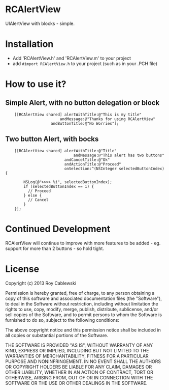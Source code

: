 # RCAlertView

UIAlertView with blocks - simple.

# Installation

 - Add 'RCAlertView.h' and 'RCAlertView.m' to your project
 - add `#import RCAlertView.h` to your project (such as in your .PCH file)

# How to use it?

## Simple Alert, with no button delegation or block

        [[RCAlertView shared] alertWithTitle:@"This is my title" 
                            andMessage:@"Thanks for using RCAlertView" 
                        andButtonTitle:@"No Worries"];

## Two button Alert, with bocks

        [[RCAlertView shared] alertWithTitle:@"Title" 
                                  andMessage:@"This alert has two buttons" 
                              andCancelTitle:@"Ok" 
                              andActionTitle:@"Proceed" 
                              onSelection:^(NSInteger selectedButtonIndex)  {
                              
            NSLog(@">>>> %i", selectedButtonIndex);
            if (selectedButtonIndex == 1) {
              // Proceed
            } else {
              // Cancel
            }
        }];


# Continued Development

RCAlertView will continue to improve with more features to be added - eg. support for more than 2 buttons - so hold tight.

# License

Copyright (c) 2013 Roy Cablewski

Permission is hereby granted, free of charge, to any person
obtaining a copy of this software and associated documentation
files (the "Software"), to deal in the Software without
restriction, including without limitation the rights to use,
copy, modify, merge, publish, distribute, sublicense, and/or sell
copies of the Software, and to permit persons to whom the
Software is furnished to do so, subject to the following
conditions:

The above copyright notice and this permission notice shall be
included in all copies or substantial portions of the Software.

THE SOFTWARE IS PROVIDED "AS IS", WITHOUT WARRANTY OF ANY KIND,
EXPRESS OR IMPLIED, INCLUDING BUT NOT LIMITED TO THE WARRANTIES
OF MERCHANTABILITY, FITNESS FOR A PARTICULAR PURPOSE AND
NONINFRINGEMENT. IN NO EVENT SHALL THE AUTHORS OR COPYRIGHT
HOLDERS BE LIABLE FOR ANY CLAIM, DAMAGES OR OTHER LIABILITY,
WHETHER IN AN ACTION OF CONTRACT, TORT OR OTHERWISE, ARISING
FROM, OUT OF OR IN CONNECTION WITH THE SOFTWARE OR THE USE OR
OTHER DEALINGS IN THE SOFTWARE.
